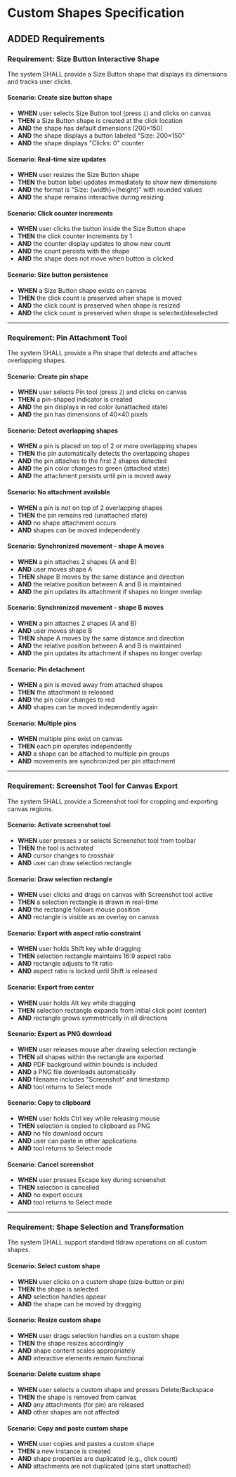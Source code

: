 # Custom Shapes Specification

## ADDED Requirements

### Requirement: Size Button Interactive Shape
The system SHALL provide a Size Button shape that displays its dimensions and tracks user clicks.

#### Scenario: Create size button shape
- **WHEN** user selects Size Button tool (press `1`) and clicks on canvas
- **THEN** a Size Button shape is created at the click location
- **AND** the shape has default dimensions (200×150)
- **AND** the shape displays a button labeled "Size: 200×150"
- **AND** the shape displays "Clicks: 0" counter

#### Scenario: Real-time size updates
- **WHEN** user resizes the Size Button shape
- **THEN** the button label updates immediately to show new dimensions
- **AND** the format is "Size: {width}×{height}" with rounded values
- **AND** the shape remains interactive during resizing

#### Scenario: Click counter increments
- **WHEN** user clicks the button inside the Size Button shape
- **THEN** the click counter increments by 1
- **AND** the counter display updates to show new count
- **AND** the count persists with the shape
- **AND** the shape does not move when button is clicked

#### Scenario: Size button persistence
- **WHEN** a Size Button shape exists on canvas
- **THEN** the click count is preserved when shape is moved
- **AND** the click count is preserved when shape is resized
- **AND** the click count is preserved when shape is selected/deselected

---

### Requirement: Pin Attachment Tool
The system SHALL provide a Pin shape that detects and attaches overlapping shapes.

#### Scenario: Create pin shape
- **WHEN** user selects Pin tool (press `2`) and clicks on canvas
- **THEN** a pin-shaped indicator is created
- **AND** the pin displays in red color (unattached state)
- **AND** the pin has dimensions of 40×40 pixels

#### Scenario: Detect overlapping shapes
- **WHEN** a pin is placed on top of 2 or more overlapping shapes
- **THEN** the pin automatically detects the overlapping shapes
- **AND** the pin attaches to the first 2 shapes detected
- **AND** the pin color changes to green (attached state)
- **AND** the attachment persists until pin is moved away

#### Scenario: No attachment available
- **WHEN** a pin is not on top of 2 overlapping shapes
- **THEN** the pin remains red (unattached state)
- **AND** no shape attachment occurs
- **AND** shapes can be moved independently

#### Scenario: Synchronized movement - shape A moves
- **WHEN** a pin attaches 2 shapes (A and B)
- **AND** user moves shape A
- **THEN** shape B moves by the same distance and direction
- **AND** the relative position between A and B is maintained
- **AND** the pin updates its attachment if shapes no longer overlap

#### Scenario: Synchronized movement - shape B moves
- **WHEN** a pin attaches 2 shapes (A and B)
- **AND** user moves shape B
- **THEN** shape A moves by the same distance and direction
- **AND** the relative position between A and B is maintained
- **AND** the pin updates its attachment if shapes no longer overlap

#### Scenario: Pin detachment
- **WHEN** a pin is moved away from attached shapes
- **THEN** the attachment is released
- **AND** the pin color changes to red
- **AND** shapes can be moved independently again

#### Scenario: Multiple pins
- **WHEN** multiple pins exist on canvas
- **THEN** each pin operates independently
- **AND** a shape can be attached to multiple pin groups
- **AND** movements are synchronized per pin attachment

---

### Requirement: Screenshot Tool for Canvas Export
The system SHALL provide a Screenshot tool for cropping and exporting canvas regions.

#### Scenario: Activate screenshot tool
- **WHEN** user presses `3` or selects Screenshot tool from toolbar
- **THEN** the tool is activated
- **AND** cursor changes to crosshair
- **AND** user can draw selection rectangle

#### Scenario: Draw selection rectangle
- **WHEN** user clicks and drags on canvas with Screenshot tool active
- **THEN** a selection rectangle is drawn in real-time
- **AND** the rectangle follows mouse position
- **AND** rectangle is visible as an overlay on canvas

#### Scenario: Export with aspect ratio constraint
- **WHEN** user holds Shift key while dragging
- **THEN** selection rectangle maintains 16:9 aspect ratio
- **AND** rectangle adjusts to fit ratio
- **AND** aspect ratio is locked until Shift is released

#### Scenario: Export from center
- **WHEN** user holds Alt key while dragging
- **THEN** selection rectangle expands from initial click point (center)
- **AND** rectangle grows symmetrically in all directions

#### Scenario: Export as PNG download
- **WHEN** user releases mouse after drawing selection rectangle
- **THEN** all shapes within the rectangle are exported
- **AND** PDF background within bounds is included
- **AND** a PNG file downloads automatically
- **AND** filename includes "Screenshot" and timestamp
- **AND** tool returns to Select mode

#### Scenario: Copy to clipboard
- **WHEN** user holds Ctrl key while releasing mouse
- **THEN** selection is copied to clipboard as PNG
- **AND** no file download occurs
- **AND** user can paste in other applications
- **AND** tool returns to Select mode

#### Scenario: Cancel screenshot
- **WHEN** user presses Escape key during screenshot
- **THEN** selection is cancelled
- **AND** no export occurs
- **AND** tool returns to Select mode

---

### Requirement: Shape Selection and Transformation
The system SHALL support standard tldraw operations on all custom shapes.

#### Scenario: Select custom shape
- **WHEN** user clicks on a custom shape (size-button or pin)
- **THEN** the shape is selected
- **AND** selection handles appear
- **AND** the shape can be moved by dragging

#### Scenario: Resize custom shape
- **WHEN** user drags selection handles on a custom shape
- **THEN** the shape resizes accordingly
- **AND** shape content scales appropriately
- **AND** interactive elements remain functional

#### Scenario: Delete custom shape
- **WHEN** user selects a custom shape and presses Delete/Backspace
- **THEN** the shape is removed from canvas
- **AND** any attachments (for pin) are released
- **AND** other shapes are not affected

#### Scenario: Copy and paste custom shape
- **WHEN** user copies and pastes a custom shape
- **THEN** a new instance is created
- **AND** shape properties are duplicated (e.g., click count)
- **AND** attachments are not duplicated (pins start unattached)
